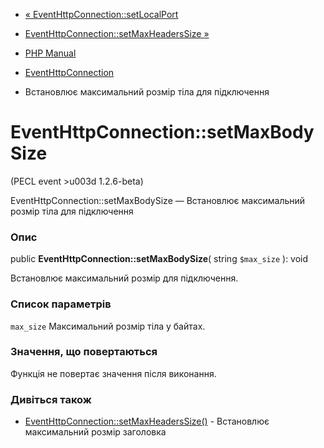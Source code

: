 - [«
EventHttpConnection::setLocalPort](eventhttpconnection.setlocalport.md)
- [EventHttpConnection::setMaxHeadersSize
»](eventhttpconnection.setmaxheaderssize.md)

- [PHP Manual](index.md)
- [EventHttpConnection](class.eventhttpconnection.md)
- Встановлює максимальний розмір тіла для підключення

# EventHttpConnection::setMaxBodySize

(PECL event \>u003d 1.2.6-beta)

EventHttpConnection::setMaxBodySize — Встановлює максимальний розмір
тіла для підключення

### Опис

public **EventHttpConnection::setMaxBodySize**( string `$max_size` ):
void

Встановлює максимальний розмір для підключення.

### Список параметрів

`max_size`
Максимальний розмір тіла у байтах.

### Значення, що повертаються

Функція не повертає значення після виконання.

### Дивіться також

- [EventHttpConnection::setMaxHeadersSize()](eventhttpconnection.setmaxheaderssize.md) -
Встановлює максимальний розмір заголовка
